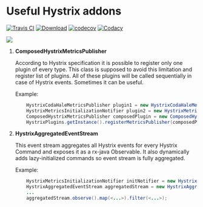 # Useful Hystrix addons

[![Travis CI][travis img]][travis]
[![Download][bintray img]][bintray]
[![codecov][codecov img]][codecov]
[![Codacy][codacy img]][codacy]


[![][license img]][license]


1. **ComposedHystrixMetricsPublisher**

    According to Hystrix specification it is possible to register only one plugin of every type. This class is supposed to avoid this limitation and register list of plugins.
    All of these plugins will be called sequentially in case of Hystrix events. Sometimes it can be useful.

    Example:
    ```java
        HystrixCodaHaleMetricsPublisher plugin1 = new HystrixCodaHaleMetricsPublisher(new MetricRegistry());
        HystrixMetricsInitializationNotifier plugin2 = new HystrixMetricsInitializationNotifier();
        ComposedHystrixMetricsPublisher composedPlugin = new ComposedHystrixMetricsPublisher(plugin1, plugin2);
        HystrixPlugins.getInstance().registerMetricsPublisher(composedPlugin);
    ```

2. **HystrixAggregatedEventStream**

    This event stream aggregates all Hystrix events for every Hystrix Command and exposes it as a rx-java Observable. 
    It also dynamically adds lazy-initialized commands so event stream is fully aggregated.

    Example:
    ```java
        HystrixMetricsInitializationNotifier initNotifier = new HystrixMetricsInitializationNotifier();
        HystrixAggregatedEventStream aggregatedStream = new HystrixAggregatedEventStream(initNotifier, m -> true);
        ...
        aggregatedStream.observe().map(<...>).filter(<...>);

    ```

[travis]:https://travis-ci.org/ringcentral/hystrix-addons
[travis img]:https://travis-ci.org/ringcentral/hystrix-addons.svg?branch=master
[bintray]:https://bintray.com/ringcentral/maven/com.ringcentral.platform%3Ahystrix-addons/_latestVersion
[bintray img]:https://api.bintray.com/packages/ringcentral/maven/com.ringcentral.platform%3Ahystrix-addons/images/download.svg
[codecov]:https://codecov.io/gh/ringcentral/hystrix-addons
[codecov img]:https://codecov.io/gh/ringcentral/hystrix-addons/branch/develop/graph/badge.svg
[codacy]:https://www.codacy.com/app/mskonovalov/hystrix-addons?utm_source=github.com&utm_medium=referral&utm_content=ringcentral/hystrix-addons&utm_campaign=badger
[codacy img]:https://api.codacy.com/project/badge/Grade/d48232b8c6014ef99f420b06df8f5e27
[license]:LICENSE
[license img]:https://img.shields.io/badge/License-MIT-blue.svg


